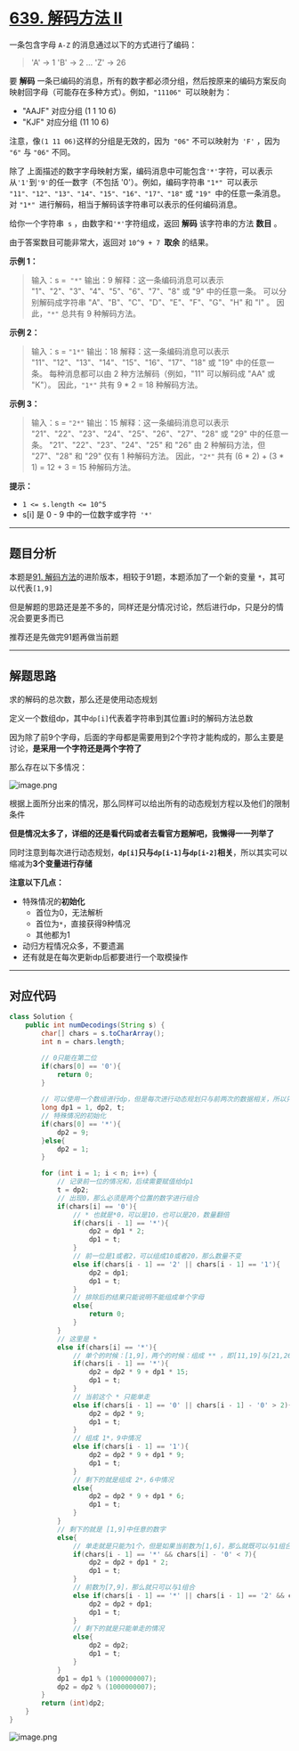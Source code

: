 # [639. 解码方法 II](https://leetcode-cn.com/problems/decode-ways-ii/)

一条包含字母 `A-Z` 的消息通过以下的方式进行了编码：

> 'A' -> 1
> 'B' -> 2
> ...
> 'Z' -> 26

要 **解码** 一条已编码的消息，所有的数字都必须分组，然后按原来的编码方案反向映射回字母（可能存在多种方式）。例如，`"11106" `可以映射为：

- "AAJF" 对应分组 (1 1 10 6)
- "KJF" 对应分组 (11 10 6)

注意，像` (1 11 06) `这样的分组是无效的，因为` "06"` 不可以映射为` 'F'` ，因为` "6"` 与 `"06"` 不同。

除了 上面描述的数字字母映射方案，编码消息中可能包含` '*' `字符，可以表示从` '1' `到` '9' `的任一数字（不包括 '0'）。例如，编码字符串 `"1*" `可以表示` "11"、"12"、"13"、"14"、"15"、"16"、"17"、"18"` 或 `"19" `中的任意一条消息。对 `"1*" `进行解码，相当于解码该字符串可以表示的任何编码消息。

给你一个字符串` s` ，由数字和` '*' `字符组成，返回 **解码** 该字符串的方法 **数目** 。

由于答案数目可能非常大，返回对 `10^9 + 7 `**取余** 的结果。

**示例 1：**

> 输入：s =` "*"`
> 输出：9
> 解释：这一条编码消息可以表示 "1"、"2"、"3"、"4"、"5"、"6"、"7"、"8" 或 "9" 中的任意一条。
> 可以分别解码成字符串 "A"、"B"、"C"、"D"、"E"、"F"、"G"、"H" 和 "I" 。
> 因此，`"*"` 总共有 9 种解码方法。

**示例 2：**

> 输入：s = `"1*"`
> 输出：18
> 解释：这一条编码消息可以表示 "11"、"12"、"13"、"14"、"15"、"16"、"17"、"18" 或 "19" 中的任意一条。
> 每种消息都可以由 2 种方法解码（例如，"11" 可以解码成 "AA" 或 "K"）。
> 因此，`"1*"` 共有 9 * 2 = 18 种解码方法。

**示例 3：**

> 输入：s = `"2*"`
> 输出：15
> 解释：这一条编码消息可以表示 "21"、"22"、"23"、"24"、"25"、"26"、"27"、"28" 或 "29" 中的任意一条。
> "21"、"22"、"23"、"24"、"25" 和 "26" 由 2 种解码方法，但 "27"、"28" 和 "29" 仅有 1 种解码方法。
> 因此，`"2*"` 共有 (6 * 2) + (3 * 1) = 12 + 3 = 15 种解码方法。

**提示：**

- `1 <= s.length <= 10^5`
- s[i] 是 0 - 9 中的一位数字或字符` '*'`

---

## 题目分析

本题是[91. 解码方法](https://leetcode-cn.com/problems/decode-ways/)的进阶版本，相较于91题，本题添加了一个新的变量 `*`，其可以代表`[1,9]`

但是解题的思路还是差不多的，同样还是分情况讨论，然后进行dp，只是分的情况会要更多而已

推荐还是先做完91题再做当前题

---

## 解题思路

求的解码的总次数，那么还是使用动态规划

定义一个数组dp，其中`dp[i]`代表着字符串到其位置`i`时的解码方法总数

因为除了前9个字母，后面的字母都是需要用到2个字符才能构成的，那么主要是讨论，**是采用一个字符还是两个字符了**

那么存在以下多情况：

![image.png](https://pic.leetcode-cn.com/1632748161-FPlOqP-image.png)

根据上面所分出来的情况，那么同样可以给出所有的动态规划方程以及他们的限制条件

**但是情况太多了，详细的还是看代码或者去看官方题解吧，我懒得一一列举了**

同时注意到每次进行动态规划，**`dp[i]`只与`dp[i-1]`与`dp[i-2]`相关**，所以其实可以缩减为**3个变量进行存储**

**注意以下几点：**

- 特殊情况的**初始化**
	- 首位为0，无法解析
	- 首位为`*`，直接获得9种情况
	- 其他都为1
- 动归方程情况众多，不要遗漏
- 还有就是在每次更新dp后都要进行一个取模操作

---

## 对应代码

```java
class Solution {
    public int numDecodings(String s) {
        char[] chars = s.toCharArray();
        int n = chars.length;

        // 0只能在第二位
        if(chars[0] == '0'){
            return 0;
        }
        
        // 可以使用一个数组进行dp，但是每次进行动态规划只与前两次的数据相关，所以只使用两个变量进行存储，然后t作为中间变量
        long dp1 = 1, dp2, t;
        // 特殊情况的初始化
        if(chars[0] == '*'){
            dp2 = 9;
        }else{
            dp2 = 1;
        }

        for (int i = 1; i < n; i++) {
            // 记录前一位的情况和，后续需要赋值给dp1
            t = dp2;
            // 出现0，那么必须是两个位置的数字进行组合
            if(chars[i] == '0'){
                // * 也就是*0，可以是10，也可以是20，数量翻倍
                if(chars[i - 1] == '*'){
                    dp2 = dp1 * 2;
                    dp1 = t;
                }
                // 前一位是1或者2，可以组成10或者20，那么数量不变
                else if(chars[i - 1] == '2' || chars[i - 1] == '1'){
                    dp2 = dp1;
                    dp1 = t;
                }
                // 排除后的结果只能说明不能组成单个字母
                else{
                    return 0;
                }
            }
            // 这里是 *
            else if(chars[i] == '*'){
                // 单个的时候：[1,9]，两个的时候：组成 ** ，即[11,19]与[21,26]
                if(chars[i - 1] == '*'){
                    dp2 = dp2 * 9 + dp1 * 15;
                    dp1 = t;
                }
                // 当前这个 * 只能单走
                else if(chars[i - 1] == '0' || chars[i - 1] - '0' > 2){
                    dp2 = dp2 * 9;
                    dp1 = t;
                }
                // 组成 1*，9中情况
                else if(chars[i - 1] == '1'){
                    dp2 = dp2 * 9 + dp1 * 9;
                    dp1 = t;
                }
                // 剩下的就是组成 2*，6中情况
                else{
                    dp2 = dp2 * 9 + dp1 * 6;
                    dp1 = t;
                }
            }
            // 剩下的就是 [1,9]中任意的数字
            else{
                // 单走就是只能为1个，但是如果当前数为[1,6]，那么就既可以与1组合也可以和2组合
                if(chars[i - 1] == '*' && chars[i] - '0' < 7){
                    dp2 = dp2 + dp1 * 2;
                    dp1 = t;
                }
                // 前数为[7,9]，那么就只可以与1组合
                else if(chars[i - 1] == '*' || chars[i - 1] == '2' && chars[i] - '0' < 7 || chars[i-1] == '1'){
                    dp2 = dp2 + dp1;
                    dp1 = t;
                }
                // 剩下的就是只能单走的情况
                else{
                    dp2 = dp2;
                    dp1 = t;
                }
            }
            dp1 = dp1 % (1000000007);
            dp2 = dp2 % (1000000007);
        }
        return (int)dp2;
    }
}
```
![image.png](https://pic.leetcode-cn.com/1632746546-nYwqpz-image.png)

